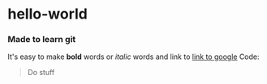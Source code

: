 # hello-world
### Made to learn git
It's easy to make **bold** words or *italic* words and link to [link to google](https://www.google.com)
Code:
> Do stuff